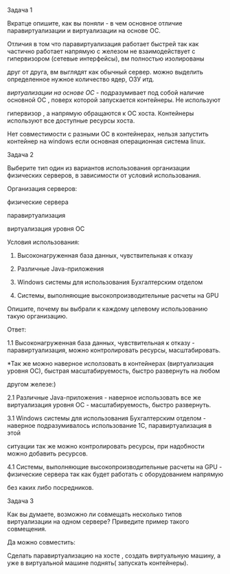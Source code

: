 Задача 1

Вкратце опишите, как вы поняли - в чем основное отличие паравиртуализации и виртуализации на основе ОС.

Отличия в том что паравиртуализация работает быстрей так как частично работает напрямую с железом не взаимодействует с гипервизором (сетевые интерфейсы), вм полностью изолированы

друг от друга, вм выглядят как обычный сервер. можно выделить определенное нужное количество ядер, ОЗУ итд.

*виртуализации на основе ОС* - подразумивает под собой наличие основной ОС , поверх которой запускается контейнеры. Не используют 

гипервизор , а напрямую обращаются к ОС хоста. Контейнеры используют все доступные ресурсы хоста.

Нет совместимости с разными ОС в контейнерах, нельзя запустить контейнер на windows если основная операционная система linux.

Задача 2

Выберите тип один из вариантов использования организации физических серверов, в зависимости от условий использования.

Организация серверов:

физические сервера

паравиртуализация

виртуализация уровня ОС

Условия использования:

1. Высоконагруженная база данных, чувствительная к отказу

2. Различные Java-приложения

3. Windows системы для использования Бухгалтерским отделом

4. Системы, выполняющие высокопроизводительные расчеты на GPU

Опишите, почему вы выбрали к каждому целевому использованию такую организацию.

Ответ:

1.1 Высоконагруженная база данных, чувствительная к отказу - паравиртуализация, можно контролировать ресурсы, масштабировать.

*Так же можно наверное исползовать в контейнерах (виртуализация уровня ОС), быстрая масштабируемость, быстро развернуть на любом 

другом железе:) 

2.1 Различные Java-приложения - наверное использовать все же виртуализация уровня ОС - масштабируемость, быстро развернуть.

3.1 Windows системы для использования Бухгалтерским отделом - наверное подразумивалось использование 1С, паравиртуализация в этой 

ситуации так же можно контролировать ресурсы, при надобности можно добавить ресурсов.

4.1 Системы, выполняющие высокопроизводительные расчеты на GPU - физические сервера так как будет работать с оборудованием напрямую 

без каких либо посредников.

Задача 3

Как вы думаете, возможно ли совмещать несколько типов виртуализации на одном сервере? Приведите пример такого совмещения.

Да можно совместить:

Сделать паравиртуализацию на хосте , создать виртуальную машину, а уже в виртуальной машине поднять( запускать контейнеры).

 